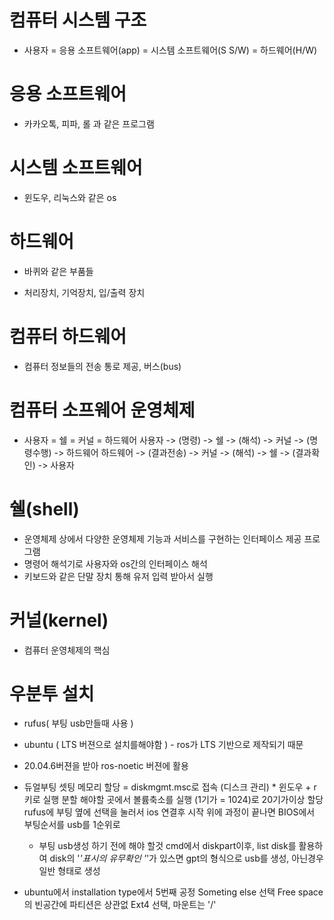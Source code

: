 # 컴퓨터 시스템 구조

- 사용자 = 응용 소프트웨어(app) = 시스템 소프트웨어(S S/W) = 하드웨어(H/W)

# 응용 소프트웨어
- 카카오톡, 피파, 롤 과 같은 프로그램

# 시스템 소프트웨어
- 윈도우, 리눅스와 같은 os

# 하드웨어
- 바퀴와 같은 부품들
* 처리장치, 기억장치, 입/출력 장치

# 컴퓨터 하드웨어
  - 컴퓨터 정보들의 전송 통로 제공, 버스(bus)
  
# 컴퓨터 소프웨어 운영체제
- 사용자 = 쉘 = 커널 = 하드웨어
  사용자 -> (명령) -> 쉘 -> (해석) -> 커널 -> (명령수행) -> 하드웨어
  하드웨어 -> (결과전송) -> 커널 -> (해석) -> 쉘 -> (결과확인) -> 사용자

# 쉘(shell)
- 운영체제 상에서 다양한 운영체제 기능과 서비스를 구현하는 인터페이스 제공 프로그램
- 명령어 해석기로 사용자와 os간의 인터페이스 해석
- 키보드와 같은 단말 장치 통해 유저 입력 받아서 실행

# 커널(kernel)
- 컴퓨터 운영체제의 핵심



# 우분투 설치
- rufus( 부팅 usb만들때 사용 )
- ubuntu ( LTS 버젼으로 설치를해야함 ) - ros가 LTS 기반으로 제작되기 때문
- 20.04.6버젼을 받아 ros-noetic 버젼에 활용

- 듀얼부팅 셋팅
  메모리 할당 = diskmgmt.msc로 접속 (디스크 관리) * 윈도우 + r 키로 실행
  분할 해야할 곳에서 볼륨축소를 실행 (1기가 = 1024)로 20기가이상 할당
  rufus에 부팅 옆에 선택을 눌러서 ios 연결후 시작
  위에 과정이 끝나면 BIOS에서 부팅순서를 usb를 1순위로
  
  * 부팅 usb생성 하기 전에 해야 할것 
  cmd에서 diskpart이후, list disk를 활용하여 disk의 '*'표시의 유무확인
  '*'가 있스면 gpt의 형식으로 usb를 생성, 아닌경우 일반 형태로 생성
  
- ubuntu에서 installation type에서 5번째 공정 Someting else 선택
  Free space의 빈공간에 파티션은 상관없 Ext4 선택, 마운트는 '/'










